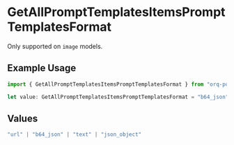 # GetAllPromptTemplatesItemsPromptTemplatesFormat

Only supported on `image` models.

## Example Usage

```typescript
import { GetAllPromptTemplatesItemsPromptTemplatesFormat } from "orq-poc-typescript-multi-env-version/models/operations";

let value: GetAllPromptTemplatesItemsPromptTemplatesFormat = "b64_json";
```

## Values

```typescript
"url" | "b64_json" | "text" | "json_object"
```